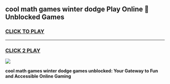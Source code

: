 
## cool math games winter dodge Play Online 👋 Unblocked Games
<h3>
<a href="https://news.freeplayer.one?title=cool_math_games_winter_dodge&ref=17CMG">CLICK TO PLAY</a></h3>
<hr>

<h3>
<a href="https://news.freeplayer.one?title=cool_math_games_winter_dodge&ref=17CMG">CLICK 2 PLAY</a>
  
</h3>

<a href="https://news.freeplayer.one?title=cool_math_games_winter_dodge&ref=17CMG/"><img src="https://clearcache.store/games.png"></a>


**cool math games winter dodge games unblocked: Your Gateway to Fun and Accessible Online Gaming**
